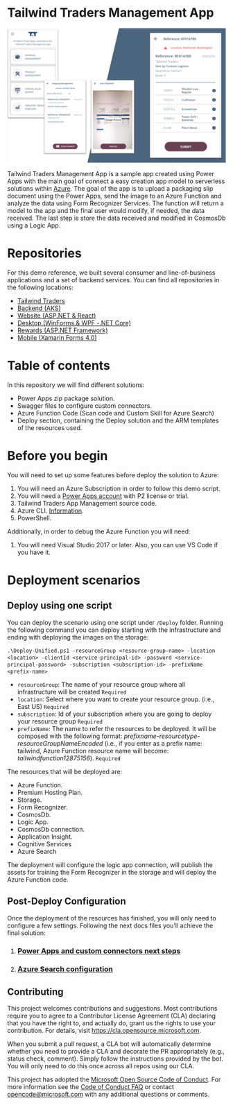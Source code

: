 # Tailwind Traders Management App
![App Overview](./Documents/Images/AppOverview.png)

Tailwind Traders Management App is a sample app created using Power Apps with the main goal of connect a easy creation app model to serverless solutions within [Azure](https://azure.microsoft.com/products/powerapps).
The goal of the app is to upload a packaging slip document using the Power Apps, send the image to an Azure Function and analyze the data using Form Recognizer Services. The function will return a model to the app and the final user would modify, if needed, the data received. The last step is store the data received and modified in CosmosDb using a Logic App.

# Repositories

For this demo reference, we built several consumer and line-of-business applications and a set of backend services. You can find all repositories in the following locations:

- [Tailwind Traders](https://github.com/Microsoft/TailwindTraders)
- [Backend (AKS)](https://github.com/Microsoft/TailwindTraders-Backend)
- [Website (ASP.NET & React)](https://github.com/Microsoft/TailwindTraders-Website)
- [Desktop (WinForms & WPF -.NET Core)](https://github.com/Microsoft/TailwindTraders-Desktop)
- [Rewards (ASP.NET Framework)](https://github.com/Microsoft/TailwindTraders-Rewards)
- [Mobile (Xamarin Forms 4.0)](https://github.com/Microsoft/TailwindTraders-Mobile)

# Table of contents

In this repository we will find different solutions:

- Power Apps zip package solution.
- Swagger files to configure custom connectors.
- Azure Function Code (Scan code and Custom Skill for Azure Search)
- Deploy section, containing the Deploy solution and the ARM templates of the resources used.

# Before you begin

You will need to set up some features before deploy the solution to Azure:

1. You will need an Azure Subscription in order to follow this demo script.
1. You will need a [Power Apps account](https://powerapps.microsoft.com/en-us/) with P2 license or trial. 
1. Tailwind Traders App Management source code.
1. Azure CLI. [Information](https://docs.microsoft.com/en-us/cli/azure/install-azure-cli-windows?view=azure-cli-latest).
1. PowerShell.

Additionally, in order to debug the Azure Function you will need:
1. You will need Visual Studio 2017 or later. Also, you can use VS Code if you have it.

# Deployment scenarios


## Deploy using one script
You can deploy the scenario using one script under `/Deploy` folder.
Running the following command you can deploy starting with the infrastructure and ending with deploying the images on the storage:

```
.\Deploy-Unified.ps1 -resourceGroup <resource-group-name> -location <location> -clientId <service-principal-id> -password <service-principal-password> -subscription <subscription-id> -prefixName <prefix-name>
```

- `resourceGroup`: The name of your resource group where all infrastructure will be created `Required`
- `location`: Select where you want to create your resource group. (i.e., East US) `Required`
- `subscription`: Id of your subscription where you are going to deploy your resource group `Required`
- `prefixName`: The name to refer the resources to be deployed. It will be composed with the following format: *prefixname-resourcetype-resourceGroupNameEncoded* (i.e., if you enter as a prefix name: tailwind, Azure Function resource name will become: *tailwindfunction12875156*). `Required`

The resources that will be deployed are:
- Azure Function.
- Premium Hosting Plan.
- Storage.
- Form Recognizer.
- CosmosDb.
- Logic App.
- CosmosDb connection.
- Application Insight.
- Cognitive Services
- Azure Search

The deployment will configure the logic app connection, will publish the assets for training the Form Recognizer in the storage and will deploy the Azure Function code.

## Post-Deploy Configuration

Once the deployment of the resources has finished, you will only need to configure a few settings. Following the next docs files you'll achieve the final solution:

 1. ### [Power Apps and custom connectors next steps](./Documents/docs/powerapp.md)
 2. ### [Azure Search configuration](./Documents/docs/azsearch.md)

## Contributing

This project welcomes contributions and suggestions.  Most contributions require you to agree to a
Contributor License Agreement (CLA) declaring that you have the right to, and actually do, grant us
the rights to use your contribution. For details, visit https://cla.opensource.microsoft.com.

When you submit a pull request, a CLA bot will automatically determine whether you need to provide
a CLA and decorate the PR appropriately (e.g., status check, comment). Simply follow the instructions
provided by the bot. You will only need to do this once across all repos using our CLA.

This project has adopted the [Microsoft Open Source Code of Conduct](https://opensource.microsoft.com/codeofconduct/).
For more information see the [Code of Conduct FAQ](https://opensource.microsoft.com/codeofconduct/faq/) or
contact [opencode@microsoft.com](mailto:opencode@microsoft.com) with any additional questions or comments.
